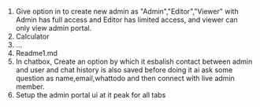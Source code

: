 1. Give option in to create new admin as "Admin","Editor","Viewer" with Admin has full access and Editor has limited access, and viewer can only view admin portal.
2. Calculator
3.  ...
4. Readme1.md
5. In chatbox, Create an option by which it esbalish contact between admin and user and chat history is also saved before doing it ai ask some question as name,email,whattodo and then connect with live admin member.
6. Setup the admin portal ui at it peak for all tabs
